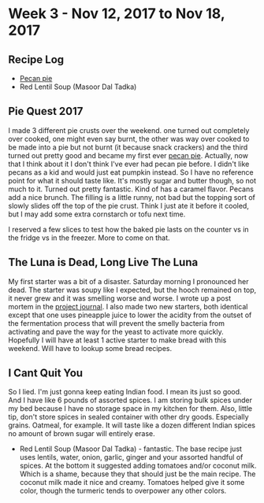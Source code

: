 # Week 3 - Nov 12, 2017 to Nov 18, 2017

## Recipe Log
* [Pecan pie](../../../1-recipes/sweets/pecan_pie.md)
* Red Lentil Soup (Masoor Dal Tadka)

## Pie Quest 2017
I made 3 different pie crusts over the weekend. one turned out completely over cooked, one might even say burnt, the other was way over cooked to be made into a pie but not burnt (it because snack crackers) and the third turned out pretty good and became my first ever [pecan pie](../../../1-recipes/sweets/pecan_pie.md). Actually, now that I think about it I don't think I've ever had pecan pie before. I didn't like pecans as a kid and would just eat pumpkin instead. So I have no reference point for what it should taste like. It's mostly sugar and butter though, so not much to it. Turned out pretty fantastic. Kind of has a caramel flavor. Pecans add a nice brunch. The filling is a little runny, not bad but the topping sort of slowly slides off the top of the pie crust. Think I just ate it before it cooled, but I may add some extra cornstarch or tofu next time.

I reserved a few slices to test how the baked pie lasts on the counter vs in the fridge vs in the freezer. More to come on that.

## The Luna is Dead, Long Live The Luna
My first starter was a bit of a disaster. Saturday morning I pronounced her dead. The starter was soupy like I expected, but the hooch remained on top, it never grew and it was smelling worse and worse. I wrote up a post mortem in the [project journal](../../../3-projects/sourdough_starter_experiments.md). I also made two new starters, both identical except that one uses pineapple juice to lower the acidity from the outset of the fermentation process that will prevent the smelly bacteria from activating and pave the way for the yeast to activate more quickly. Hopefully I will have at least 1 active starter to make bread with this weekend. Will have to lookup some bread recipes.

## I Cant Quit You
So I lied. I'm just gonna keep eating Indian food. I mean its just so good. And I have like 6 pounds of assorted spices. I am storing bulk spices under my bed because I have no storage space in my kitchen for them. Also, little tip, don't store spices in sealed container with other dry goods. Especially grains. Oatmeal, for example. It will taste like a dozen different Indian spices no amount of brown sugar will entirely erase.  

* Red Lentil Soup (Masoor Dal Tadka) - fantastic. The base recipe just uses lentils, water, onion, garlic, ginger and your assorted handful of spices. At the bottom it suggested adding tomatoes and/or coconut milk. Which is a shame, because they that should just be the main recipe. The coconut milk made it nice and creamy. Tomatoes helped give it some color, though the turmeric tends to overpower any other colors. 
